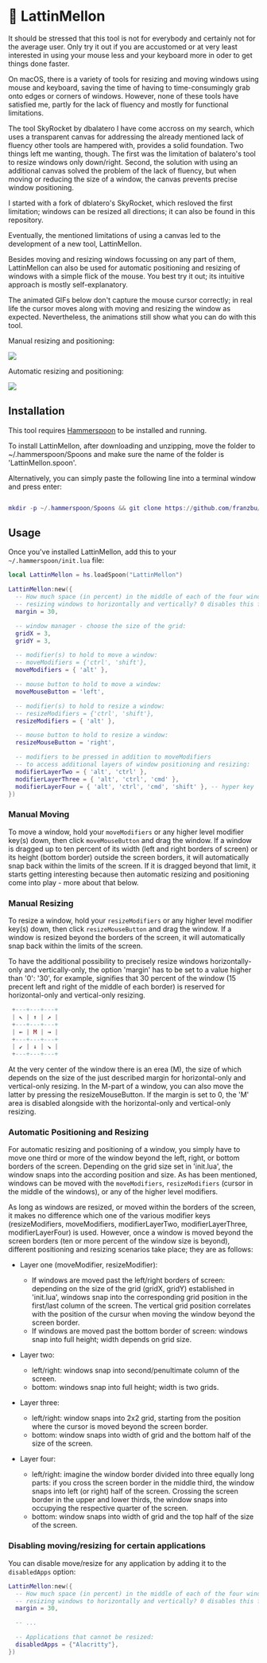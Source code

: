 # 💫 LattinMellon

It should be stressed that this tool is not for everybody and certainly not for the average user. Only try it out if you are accustomed or at very least interested in using your mouse less and your keyboard more in oder to get things done faster.

On macOS, there is a variety of tools for resizing and moving windows using mouse and keyboard, saving the time of having to time-consumingly grab onto edges or corners of windows. However, none of these tools have satisfied me, partly for the lack of fluency and mostly for functional limitations. 

The tool SkyRocket by dbalatero I have come accross on my search, which uses a transparent canvas for addressing the already mentioned lack of fluency other tools are hampered with, provides a solid foundation. Two things left me wanting, though. The first was the limitation of balatero's tool to resize windows only down/right. Second, the solution with using an additional canvas solved the problem of the lack of fluency, but when moving or reducing the size of a window, the canvas prevents precise window positioning.

I started with a fork of dblatero's SkyRocket, which resloved the first limitation; windows can be resized all directions; it can also be found in this repository.

Eventually, the mentioned limitations of using a canvas led to the development of a new tool, LattinMellon.

Besides moving and resizing windows focussing on any part of them, LattinMellon can also be used for automatic positioning and resizing of windows with a simple flick of the mouse. You best try it out; its intuitive approach is mostly self-explanatory.

The animated GIFs below don't capture the mouse cursor correctly; in real life the cursor moves along with moving and resizing the window as expected. Nevertheless, the animations still show what you can do with this tool.

Manual resizing and positioning:

<img src="https://github.com/franzbu/LattinMellon.spoon/blob/main/doc/LattinMellon.gif" />


Automatic resizing and positioning:

<img src="https://github.com/franzbu/LattinMellon.spoon/blob/main/doc/LattinMallon_wm2.gif" />

              

## Installation

This tool requires [Hammerspoon](https://www.hammerspoon.org/) to be installed and running.

To install LattinMellon, after downloading and unzipping, move the folder to ~/.hammerspoon/Spoons and make sure the name of the folder is 'LattinMellon.spoon'. 

Alternatively, you can simply paste the following line into a terminal window and press enter:

```lua

mkdir -p ~/.hammerspoon/Spoons && git clone https://github.com/franzbu/LattinMellon.spoon.git ~/.hammerspoon/Spoons/LattinMellon.spoon

```

## Usage

Once you've installed LattinMellon, add this to your `~/.hammerspoon/init.lua` file:

```lua
local LattinMellon = hs.loadSpoon("LattinMellon")

LattinMellon:new({
  -- How much space (in percent) in the middle of each of the four window-margins do you want to reserve for limiting
  -- resizing windows to horizontally and vertically? 0 disables this function, 100 disables diagonal resizing.
  margin = 30,

  -- window manager - choose the size of the grid:
  gridX = 3,
  gridY = 3,

  -- modifier(s) to hold to move a window:
  -- moveModifiers = {'ctrl', 'shift'},
  moveModifiers = { 'alt' },

  -- mouse button to hold to move a window:
  moveMouseButton = 'left',

  -- modifier(s) to hold to resize a window:
  -- resizeModifiers = {'ctrl', 'shift'},
  resizeModifiers = { 'alt' },

  -- mouse button to hold to resize a window:
  resizeMouseButton = 'right',

  -- modifiers to be pressed in addition to moveModifiers
  -- to access additional layers of window positioning and resizing:
  modifierLayerTwo = { 'alt', 'ctrl' },
  modifierLayerThree = { 'alt', 'ctrl', 'cmd' },
  modifierLayerFour = { 'alt', 'ctrl', 'cmd', 'shift' }, -- hyper key
})
```

### Manual Moving

To move a window, hold your `moveModifiers` or any higher level modifier key(s) down, then click `moveMouseButton` and drag the window. If a window is dragged up to ten percent of its width (left and right borders of screen) or its height (bottom border) outside the screen borders, it will automatically snap back within the limits of the screen. If it is dragged beyond that limit, it starts getting interesting because then automatic resizing and positioning come into play - more about that below.


### Manual Resizing

To resize a window, hold your `resizeModifiers` or any higher level modifier key(s) down, then click `resizeMouseButton` and drag the window. If a window is resized beyond the borders of the screen, it will automatically snap back within the limits of the screen.

To have the additional possibility to precisely resize windows horizontally-only and vertically-only, the option 'margin' has to be set to a value higher than '0': '30', for example, signifies that 30 percent of the window (15 precent left and right of the middle of each border) is reserved for horizontal-only and vertical-only resizing.


```lua
 +---+---+---+
 | ↖ | ↑ | ↗ |
 +---+---+---+
 | ← | M | → |
 +---+---+---+
 | ↙ | ↓ | ↘ |
 +---+---+---+
```

At the very center of the window there is an erea (M), the size of which depends on the size of the just described margin for horizontal-only and vertical-only resizing. In the M-part of a window, you can also move the latter by pressing the resizeMouseButton. If the margin is set to 0, the 'M' area is disabled alongside with the horizontal-only and vertical-only resizing.


### Automatic Positioning and Resizing

For automatic resizing and positioning of a window, you simply have to move one third or more of the window beyond the left, right, or bottom borders of the screen. Depending on the grid size set in 'init.lua', the window snaps into the according position and size. As has been mentioned, windows can be moved with the `moveModifiers`, `resizeModifiers` (cursor in the middle of the windows), or any of the higher level modifiers. 

As long as windows are resized, or moved within the borders of the screen, it makes no difference which one of the various modifier keys (resizeModifiers, moveModifiers, modifierLayerTwo, modifierLayerThree, modifierLayerFour) is used. However, once a window is moved beyond the screen borders (ten or more percent of the window size is beyond), different positioning and resizing scenarios take place; they are as follows:

* Layer one (moveModifier, resizeModifier):
  * If windows are moved past the left/right borders of screen: depending on the size of the grid (gridX, gridY) established in 'init.lua', windows snap into the corresponding grid position in the first/last column of the screen. The vertical grid position correlates with the position of the cursur when moving the window beyond the screen border.
  * If windows are moved past the bottom border of screen: windows snap into full height; width depends on grid size.

* Layer two:
  * left/right: windows snap into second/penultimate column of the screen.
  * bottom: windows snap into full height; width is two grids.
 
* Layer three:
  * left/right: window snaps into 2x2 grid, starting from the position where the cursor is moved beyond the screen border.
  * bottom: window snaps into width of grid and the bottom half of the size of the screen.
 
* Layer four:
  * left/right: imagine the window border divided into three equally long parts: if you cross the screen border in the middle third, the window snaps into left (or right) half of the screen. Crossing the screen border in the upper and lower thirds, the window snaps into occupying the respective quarter of the screen.
  * bottom: window snaps into width of grid and the top half of the size of the screen.


### Disabling moving/resizing for certain applications

You can disable move/resize for any application by adding it to the `disabledApps` option:

```lua
LattinMellon:new({
  -- How much space (in percent) in the middle of each of the four window-margins do you want to reserve for limiting 
  -- resizing windows to horizontally and vertically? 0 disables this function, 100 disables diagonal resizing.
  margin = 30,

  -- ...

  -- Applications that cannot be resized:
  disabledApps = {"Alacritty"},
})
```

